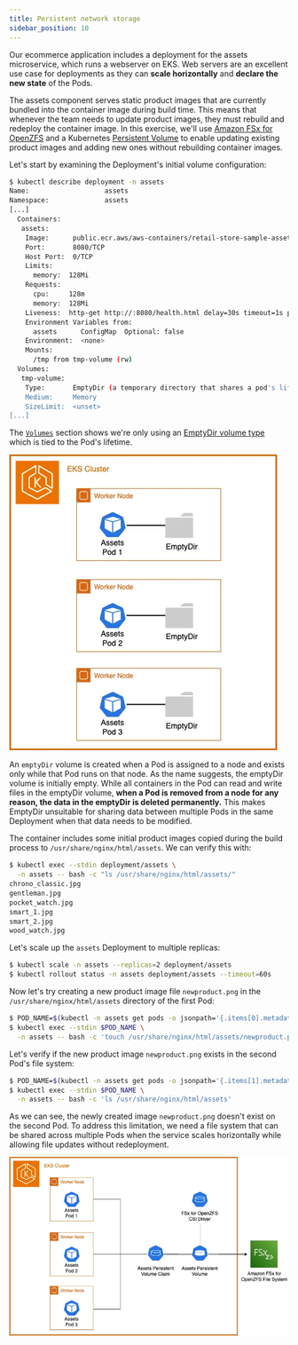 ```yaml
---
title: Persistent network storage
sidebar_position: 10
---
```


Our ecommerce application includes a deployment for the assets microservice, which runs a webserver on EKS. Web servers are an excellent use case for deployments as they can **scale horizontally** and **declare the new state** of the Pods.

The assets component serves static product images that are currently bundled into the container image during build time. This means that whenever the team needs to update product images, they must rebuild and redeploy the container image. In this exercise, we'll use [Amazon FSx for OpenZFS](https://docs.aws.amazon.com/fsx/latest/OpenZFSGuide/what-is-fsx.html) and a Kubernetes [Persistent Volume](https://kubernetes.io/docs/concepts/storage/persistent-volumes/) to enable updating existing product images and adding new ones without rebuilding container images.

Let's start by examining the Deployment's initial volume configuration:

```bash
$ kubectl describe deployment -n assets
Name:                   assets
Namespace:              assets
[...]
  Containers:
   assets:
    Image:      public.ecr.aws/aws-containers/retail-store-sample-assets:0.4.0
    Port:       8080/TCP
    Host Port:  0/TCP
    Limits:
      memory:  128Mi
    Requests:
      cpu:     128m
      memory:  128Mi
    Liveness:  http-get http://:8080/health.html delay=30s timeout=1s period=3s #success=1 #failure=3
    Environment Variables from:
      assets      ConfigMap  Optional: false
    Environment:  <none>
    Mounts:
      /tmp from tmp-volume (rw)
  Volumes:
   tmp-volume:
    Type:       EmptyDir (a temporary directory that shares a pod's lifetime)
    Medium:     Memory
    SizeLimit:  <unset>
[...]
```

The [`Volumes`](https://kubernetes.io/docs/concepts/storage/volumes/#emptydir-configuration-example) section shows we're only using an [EmptyDir volume type](https://kubernetes.io/docs/concepts/storage/volumes/#emptydir) which is tied to the Pod's lifetime.

![Assets with emptyDir](./assets/assets-emptydir.webp)

An `emptyDir` volume is created when a Pod is assigned to a node and exists only while that Pod runs on that node. As the name suggests, the emptyDir volume is initially empty. While all containers in the Pod can read and write files in the emptyDir volume, **when a Pod is removed from a node for any reason, the data in the emptyDir is deleted permanently.** This makes EmptyDir unsuitable for sharing data between multiple Pods in the same Deployment when that data needs to be modified.

The container includes some initial product images copied during the build process to `/usr/share/nginx/html/assets`. We can verify this with:

```bash
$ kubectl exec --stdin deployment/assets \
  -n assets -- bash -c "ls /usr/share/nginx/html/assets/"
chrono_classic.jpg
gentleman.jpg
pocket_watch.jpg
smart_1.jpg
smart_2.jpg
wood_watch.jpg
```

Let's scale up the `assets` Deployment to multiple replicas:

```bash
$ kubectl scale -n assets --replicas=2 deployment/assets
$ kubectl rollout status -n assets deployment/assets --timeout=60s
```

Now let's try creating a new product image file `newproduct.png` in the `/usr/share/nginx/html/assets` directory of the first Pod:

```bash
$ POD_NAME=$(kubectl -n assets get pods -o jsonpath='{.items[0].metadata.name}')
$ kubectl exec --stdin $POD_NAME \
  -n assets -- bash -c 'touch /usr/share/nginx/html/assets/newproduct.png'
```

Let's verify if the new product image `newproduct.png` exists in the second Pod's file system:

```bash
$ POD_NAME=$(kubectl -n assets get pods -o jsonpath='{.items[1].metadata.name}')
$ kubectl exec --stdin $POD_NAME \
  -n assets -- bash -c 'ls /usr/share/nginx/html/assets'
```

As we can see, the newly created image `newproduct.png` doesn't exist on the second Pod. To address this limitation, we need a file system that can be shared across multiple Pods when the service scales horizontally while allowing file updates without redeployment.

![Assets with FSx for OpenZFS](./assets/assets-fsxz.webp)
